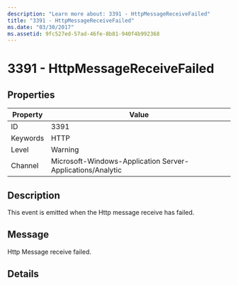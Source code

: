 ```yaml
---
description: "Learn more about: 3391 - HttpMessageReceiveFailed"
title: "3391 - HttpMessageReceiveFailed"
ms.date: "03/30/2017"
ms.assetid: 9fc527ed-57ad-46fe-8b81-940f4b992368
---
```

# 3391 - HttpMessageReceiveFailed

## Properties

| Property | Value |
| - | - |
|ID|3391|  
|Keywords|HTTP|  
|Level|Warning|  
|Channel|Microsoft-Windows-Application Server-Applications/Analytic|  
  
## Description  

 This event is emitted when the Http message receive has failed.  
  
## Message  

 Http Message receive failed.  
  
## Details
